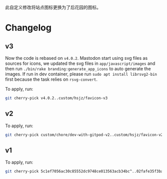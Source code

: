 此自定义修改将站点图标更换为了后花园的图标。

# Changelog

## v3

Now the code is rebased on `v4.0.2`.
Mastodon start using svg files as sources for icons,
we updated the svg files in `app/javascript/images`
and then run `./bin/rake branding:generate_app_icons` to auto generate the images.
If run in dev container, please run `sudo apt install librsvg2-bin` first
because the task relies on `rsvg-convert`.

To apply, run:

```sh
git cherry-pick v4.0.2..custom/hsjz/favicon-v3
```

## v2

To apply, run:

```sh
git cherry-pick custom/chore/dev-with-gitpod-v2..custom/hsjz/favicon-v2
```

## v1

To apply, run:

```sh
git cherry-pick 5c1ef7056ac30c85552dc9748ce013563acb34bc^..02fafe35f3baf92308a687e53c0abf51f7aa0724
```
